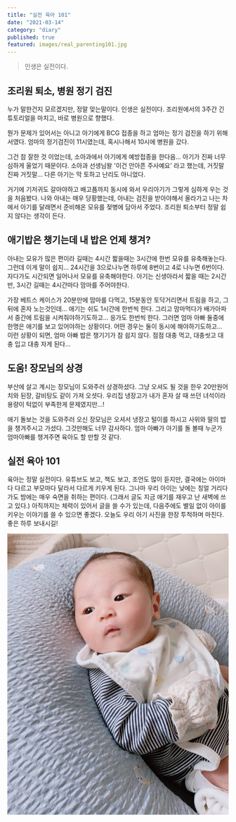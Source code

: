 ```yaml
---
title: "실전 육아 101"
date: "2021-03-14"
category: "diary"
published: true
featured: images/real_parenting101.jpg
---
```


> 인생은 실전이다.

## 조리원 퇴소, 병원 정기 검진

누가 말한건지 모르겠지만, 정말 맞는말이다. 인생은 실전이다.
조리원에서의 3주간 긴 튜토리얼을 마치고, 바로 병원으로 향했다.

뭔가 문제가 있어서는 아니고 아기에게 BCG 접종을 하고 엄마는 정기 검진을 하기 위해서였다. 엄마의 정기검진이 11시였는데, 혹시나해서 10시에 병원을 갔다.

그건 참 잘한 것 이었는데, 소아과에서 아기에게 예방접종을 한다음... 아기가 진짜 너무 심하게 울었기 때문이다. 소아과 선생님왈 '이건 안아픈 주사예요' 라고 했는데, 거짓말 진짜 거짓말... 다른 아기는 막 토하고 난리도 아니었다.

거기에 기저귀도 갈아야하고 배고픔까지 동시에 와서 우리아기가 그렇게 심하게 우는 것을 처음봤다. 나와 아내는 매우 당황했는데, 아내는 검진을 받아야해서 올라가고 나는 차에서 아기를 달래면서 준비해온 모유를 젖병에 담아서 주었다. 조리원 퇴소부터 정말 쉽지 않다는 생각이 든다.

## 애기밥은 챙기는데 내 밥은 언제 챙겨?

아내는 모유가 많은 편이라 길때는 4시간 짧을때는 3시간에 한번 모유를 유축해놓는다. 그런데 이게 말이 쉽지... 24시간을 3으로나누면 하루에 8번이고 4로 나누면 6번이다. 자다가도 시간되면 일어나서 모유를 유축해야한다. 아기는 신생아라서 짧을 때는 2시간 반, 3시간 길때는 4시간마다 맘마를 주어야한다.

가장 베트스 케이스가 20분만에 맘마를 다먹고, 15분동안 토닥거리면서 트림을 하고, 그뒤에 혼자 노는것인데... 애기는 쉬도 1시간에 한번씩 한다. 그리고 맘마먹다가 배가아파서 중간에 트림을 시켜줘야하기도하고... 응가도 한번씩 한다. 그러면 엄마 아빠 둘중에 한명은 애기를 보고 있어야하는 상황이다. 어떤 경우는 둘이 동시에 해야하기도하고...
이런 상황이 되면, 엄마 아빠 밥은 챙기기가 참 쉽지 않다. 점점 대충 먹고, 대충씻고 대충 입고 대충 자게 된다...

## 도움! 장모님의 상경

부산에 살고 계시는 장모님이 도와주러 상경하셨다. 그냥 오셔도 될 것을 한우 20만원어치와 된장, 갈비탕도 같이 가져 오셧다. 우리집 냉장고가 내가 혼자 살 때 쓰던 녀석이라 용량이 턱없이 부족한게 문제였지만...!

애기 돌보는 것을 도와주러 오신 장모님은 오셔서 냉장고 털이를 하시고 사위와 딸의 밥을 챙겨주시고 가셨다. 그것만해도 너무 감사하다. 엄마 아빠가 아기를 돌 볼때 누군가 엄마아빠를 챙겨주면 육아도 할 만할 것 같다.

## 실전 육아 101

육아는 정말 실전이다. 유튜브도 보고, 책도 보고, 조언도 많이 듣지만, 결국에는 아이마다 다르고 부모마다 달라서 다르게 키우게 된다. 그나마 우리 아이는 낮에는 칭얼 거리다가도 밤에는 매우 숙면을 취하는 편이다. (그래서 글도 지금 애기를 재우고 난 새벽에 쓰고 있다.) 아직까지는 체력이 있어서 글을 쓸 수가 있는데, 다음주에도 별일 없이 아이를 키우는 이야기를 쓸 수 있으면 좋겠다. 오늘도 우리 아기 사진을 한장 투척하며 마친다. 좋은 하루 보내시길!

![images/real_parenting101.jpg](images/real_parenting101.jpg)
